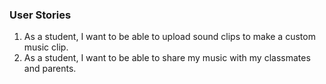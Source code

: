### User Stories

1. As a student, I want to be able to upload sound clips to make a custom music clip.
2. As a student, I want to be able to share my music with my classmates and parents.
